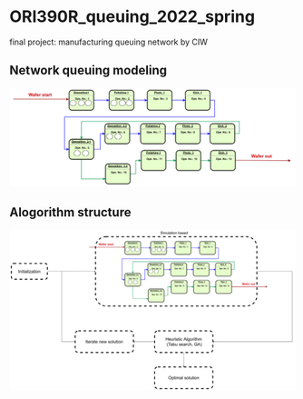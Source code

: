 # ORI390R_queuing_2022_spring
final project: manufacturing queuing network by CIW

## Network queuing modeling
![](Figures/modeling.png)

## Alogorithm structure
![](Figures/algorithm.png)